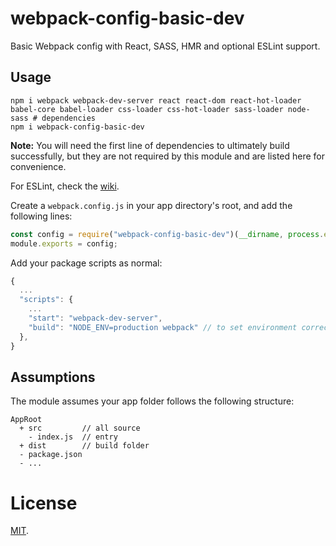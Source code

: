 # webpack-config-basic-dev

Basic Webpack config with React, SASS, HMR and optional ESLint support.

## Usage

```shell
npm i webpack webpack-dev-server react react-dom react-hot-loader babel-core babel-loader css-loader css-hot-loader sass-loader node-sass # dependencies
npm i webpack-config-basic-dev
```
**Note:** You will need the first line of dependencies to ultimately build successfully, but they are not required by this module and are listed here for convenience.

For ESLint, check the [wiki][1].

Create a `webpack.config.js` in your app directory's root, and add the following lines:

```javascript
const config = require("webpack-config-basic-dev")(__dirname, process.env.NODE_ENV);
module.exports = config;
```

Add your package scripts as normal:

```javascript
{
  ...
  "scripts": {
    ...
    "start": "webpack-dev-server",
    "build": "NODE_ENV=production webpack" // to set environment correctly
  },
}
```

## Assumptions

The module assumes your app folder follows the following structure:

```
AppRoot
  + src         // all source
    - index.js  // entry
  + dist        // build folder
  - package.json
  - ...
```

# License

[MIT][2].

[1]: https://github.com/adityavm/webpack-config-basic-dev/wiki/Additional-Notes#eslint-configuration
[2]: https://github.com/adityavm/webpack-config-basic-dev/blob/master/LICENSE
